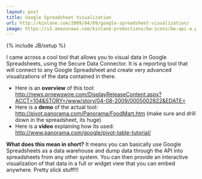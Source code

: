 ```yaml
---
layout: post
title: Google Spreadsheet Visualization
url: http://kinlane.com/2009/04/09/google-spreadsheet-visualization/
image: https://s3.amazonaws.com/kinlane-productions/bw-icons/bw-api-a.png
---
```

{% include JB/setup %}
<p>
     I came across a cool tool that allows you to visual data in Google Spreadsheets, using the Secure Data Connector. It is a reporting tool that will connect to any Google Spreadsheet and create very advanced visualizations of the data contained in there.
</p>
<ul class="mainlist">
     <li>Here is an <strong>overview</strong> of this tool: <a href="http://news.prnewswire.com/DisplayReleaseContent.aspx?ACCT=104&amp;STORY=/www/story/04-08-2009/0005002822&amp;EDATE=" target="_blank">http://news.prnewswire.com/DisplayReleaseContent.aspx?ACCT=104&amp;STORY=/www/story/04-08-2009/0005002822&amp;EDATE=</a>
     </li>
     <li>Here is a <strong>demo</strong> of the actual tool: <a href="http://pivot.panorama.com/Panorama/FoodMart.htm" target="_blank">http://pivot.panorama.com/Panorama/FoodMart.htm</a> (make sure and drill down in the spreadsheet, its huge)
     </li>
     <li>Here is a <strong>video</strong> explaining how its used: <a href="http://www.panorama.com/google/pivot-table-tutorial/" target="_blank">http://www.panorama.com/google/pivot-table-tutorial/</a>
     </li>
</ul>
<p>
     <strong><span class="c1">What does this mean in short?</span></strong> It means you can basically use Google Spreadsheets as a data warehouse and dump data through the API into spreadsheets from any other system. You can then provide an interactive visualization of that data in a full or widget view that you can embed anywhere. Pretty slick stuff!!!
</p>
